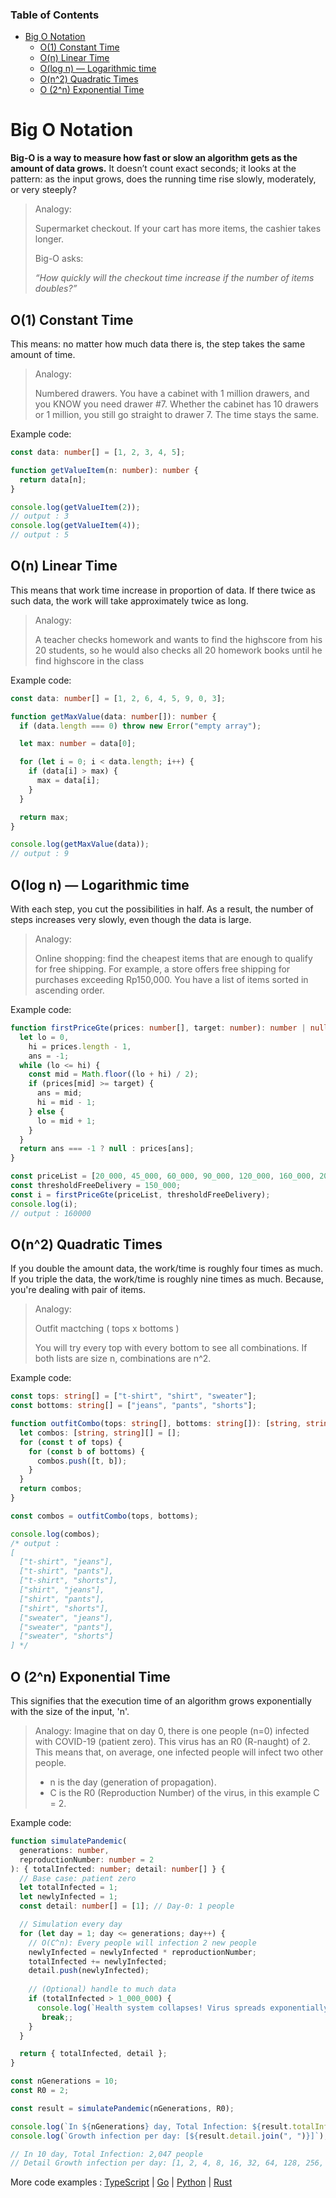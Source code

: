 ### Table of Contents

- [Big O Notation](#big-o-notation)
  - [O(1) Constant Time](#o1-constant-time)
  - [O(n) Linear Time](#on-linear-time)
  - [O(log n) — Logarithmic time](#olog-n--logarithmic-time)
  - [O(n^2) Quadratic Times](#on2-quadratic-times)
  - [O (2^n) Exponential Time](#o-2n-exponential-time)

# Big O Notation

**Big-O is a way to measure how fast or slow an algorithm gets as the amount of data grows.**
It doesn’t count exact seconds; it looks at the pattern: as the input grows, does the running time rise slowly, moderately, or very steeply?

> Analogy:
>
> Supermarket checkout. If your cart has more items, the cashier takes longer.
>
> Big-O asks:
>
> _“How quickly will the checkout time increase if the number of items doubles?”_

## O(1) Constant Time

This means: no matter how much data there is, the step takes the same amount of time.

> Analogy:
>
> Numbered drawers. You have a cabinet with 1 million drawers, and you KNOW you need drawer #7.
> Whether the cabinet has 10 drawers or 1 million, you still go straight to drawer 7. The time stays the same.

Example code:

```typescript
const data: number[] = [1, 2, 3, 4, 5];

function getValueItem(n: number): number {
  return data[n];
}

console.log(getValueItem(2));
// output : 3
console.log(getValueItem(4));
// output : 5
```

## O(n) Linear Time

This means that work time increase in proportion of data.
If there twice as such data, the work will take approximately twice as long.

> Analogy:
>
> A teacher checks homework and wants to find the highscore from his 20 students, so he would also checks all 20 homework books until he find highscore in the class

Example code:

```typescript
const data: number[] = [1, 2, 6, 4, 5, 9, 0, 3];

function getMaxValue(data: number[]): number {
  if (data.length === 0) throw new Error("empty array");

  let max: number = data[0];

  for (let i = 0; i < data.length; i++) {
    if (data[i] > max) {
      max = data[i];
    }
  }

  return max;
}

console.log(getMaxValue(data));
// output : 9
```

## O(log n) — Logarithmic time

With each step, you cut the possibilities in half.
As a result, the number of steps increases very slowly, even though the data is large.

> Analogy:
>
> Online shopping: find the cheapest items that are enough to qualify for free shipping.
> For example, a store offers free shipping for purchases exceeding Rp150,000. You have a list of items sorted in ascending order.

Example code:

```typescript
function firstPriceGte(prices: number[], target: number): number | null {
  let lo = 0,
    hi = prices.length - 1,
    ans = -1;
  while (lo <= hi) {
    const mid = Math.floor((lo + hi) / 2);
    if (prices[mid] >= target) {
      ans = mid;
      hi = mid - 1;
    } else {
      lo = mid + 1;
    }
  }
  return ans === -1 ? null : prices[ans];
}

const priceList = [20_000, 45_000, 60_000, 90_000, 120_000, 160_000, 200_000];
const thresholdFreeDelivery = 150_000;
const i = firstPriceGte(priceList, thresholdFreeDelivery);
console.log(i);
// output : 160000
```

## O(n^2) Quadratic Times

If you double the amount data, the work/time is roughly four times as much.
If you triple the data, the work/time is roughly nine times as much. Because, you're dealing with pair of items.

> Analogy:
>
> Outfit mactching ( tops x bottoms )
>
> You will try every top with every bottom to see all combinations. If both lists are size n, combinations are n^2.

Example code:

```typescript
const tops: string[] = ["t-shirt", "shirt", "sweater"];
const bottoms: string[] = ["jeans", "pants", "shorts"];

function outfitCombo(tops: string[], bottoms: string[]): [string, string][] {
  let combos: [string, string][] = [];
  for (const t of tops) {
    for (const b of bottoms) {
      combos.push([t, b]);
    }
  }
  return combos;
}

const combos = outfitCombo(tops, bottoms);

console.log(combos);
/* output : 
[
  ["t-shirt", "jeans"], 
  ["t-shirt", "pants"], 
  ["t-shirt", "shorts"], 
  ["shirt", "jeans"], 
  ["shirt", "pants"], 
  ["shirt", "shorts"], 
  ["sweater", "jeans"], 
  ["sweater", "pants"], 
  ["sweater", "shorts"]
] */
```

## O (2^n) Exponential Time

This signifies that the execution time of an algorithm grows exponentially with the size of the input, 'n'.

> Analogy:
> Imagine that on day 0, there is one people (n=0) infected with COVID-19 (patient zero). This virus has an R0 (R-naught) of 2. This means that, on average, one infected people will infect two other people.
>
>- n is the day (generation of propagation).
>- C is the R0 (Reproduction Number) of the virus, in this example C = 2.

Example code:

```typescript
function simulatePandemic(
  generations: number,
  reproductionNumber: number = 2
): { totalInfected: number; detail: number[] } {
  // Base case: patient zero
  let totalInfected = 1;
  let newlyInfected = 1;
  const detail: number[] = [1]; // Day-0: 1 people

  // Simulation every day
  for (let day = 1; day <= generations; day++) {
    // O(C^n): Every people will infection 2 new people
    newlyInfected = newlyInfected * reproductionNumber;
    totalInfected += newlyInfected;
    detail.push(newlyInfected);
    
    // (Optional) handle to much data
    if (totalInfected > 1_000_000) {
      console.log(`Health system collapses! Virus spreads exponentially after days ${day}!`);
       break;;
    }
  }

  return { totalInfected, detail };
}

const nGenerations = 10; 
const R0 = 2;

const result = simulatePandemic(nGenerations, R0);

console.log(`In ${nGenerations} day, Total Infection: ${result.totalInfected.toLocaleString()} people.`);
console.log(`Growth infection per day: [${result.detail.join(", ")}]`);

// In 10 day, Total Infection: 2,047 people
// Detail Growth infection per day: [1, 2, 4, 8, 16, 32, 64, 128, 256, 512, 1024]
```



More code examples : [TypeScript](https://github.com/harun-alrosyid/algorithm-n-fundamental/blob/main/big-o-notation/big-o-notation.ts) | [Go](https://github.com/harun-alrosyid/algorithm-n-fundamental/blob/main/big-o-notation/big-o-notation.go) | [Python](https://github.com/harun-alrosyid/algorithm-n-fundamental/blob/main/big-o-notation/big-o-notation.py) | [Rust](https://github.com/harun-alrosyid/algorithm-n-fundamental/blob/main/big-o-notation/big-o-notation.rs)
